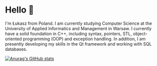 # Hello 👋
I'm Łukasz from Poland. I am currently studying Computer Science at the University of Applied Informatics and Management in Warsaw. 
I currently have a solid foundation in C++, including syntax, pointers, STL, object-oriented programming (OOP) and exception handling. In addition, I am presently developing my skills in the Qt framework and working with SQL databases.

[![Anurag's GitHub stats](https://github-readme-stats.vercel.app/api?username=KryskiewiczLukasz)](https://github.com/anuraghazra/github-readme-stats)


<!---
KryskiewiczLukasz/KryskiewiczLukasz is a ✨ special ✨ repository because its `README.md` (this file) appears on your GitHub profile.
You can click the Preview link to take a look at your changes.
--->
